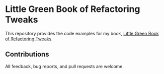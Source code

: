 # Little Green Book of Refactoring Tweaks

This repository provides the code examples for my book, [Little Green Book of Refactoring Tweaks](https://leanpub.com/little-green-book-refactoring-tweaks).

## Contributions

All feedback, bug reports, and pull requests are welcome.